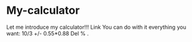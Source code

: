 # My-calculator
Let me introduce my calculator!!!
Link
You can do with it everything you want:
10/3
+/-
0.55*0.88
Del
%
.
